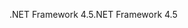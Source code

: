 <span data-ttu-id="8e3e2-101">.NET Framework 4.5</span><span class="sxs-lookup"><span data-stu-id="8e3e2-101">.NET Framework 4.5</span></span>